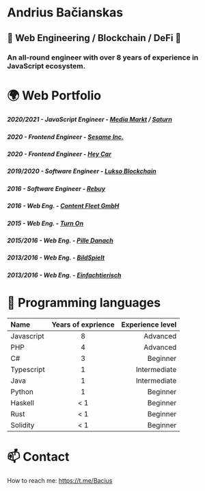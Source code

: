 

# Andrius Bačianskas
## 👾 Web Engineering / Blockchain / DeFi 👾

### An all-round engineer with over 8 years of experience in JavaScript ecosystem.  

# 🌍 Web Portfolio

##### 2020/2021 - JavaScript Engineer - __[Media Markt](https://www.mediamarkt.de)__ / __[Saturn](https://www.saturn.de/)__ 
##### 2020 - Frontend Engineer - __[Sesame Inc.](https://sesamecare.com)__
##### 2020 - Frontend Engineer - __[Hey Car](https://hey.car)__
##### 2019/2020 - Software Engineer - __[Lukso Blockchain](https://lukso.network/)__
##### 2016 - Software Engineer - __[Rebuy](https://www.rebuy.de/)__
##### 2016 - Web Eng. - __[Content Fleet GmbH](https://contentfleet.de/)__
##### 2015 - Web Eng. - __[Turn On](https://www.turn-on.de/)__
##### 2015/2016 - Web Eng. - __[Pille Danach](https://www.pille-danach.de/)__
##### 2013/2016 - Web Eng. - __[BildSpielt](https://spiele.bild.de/)__
##### 2013/2016 - Web Eng. - __[Einfachtierisch](https://einfachtierisch.de/)__

# 🦑 Programming languages
| Name | Years of exprience| Experience level |
| :---         |     :---:      |          ---: |
| Javascript   | 8     | Advanced    |
| PHP     | 4       | Advanced      |
| C#     | 3       | Beginner      |
| Typescript     | 1       | Intermediate      |
| Java     | 1       | Intermediate      |
| Python     | 1       | Beginner      |
| Haskell     | < 1       | Beginner      |
| Rust     | < 1       | Beginner      |
| Solidity     | < 1       | Beginner      |

# 📫 Contact 
How to reach me: https://t.me/Bacius
